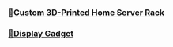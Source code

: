 

### [🧰Custom 3D-Printed Home Server Rack](https://maxholthaus.com/docs/server)

### [🧰Display Gadget](https://maxholthaus.com/docs/lcd)


